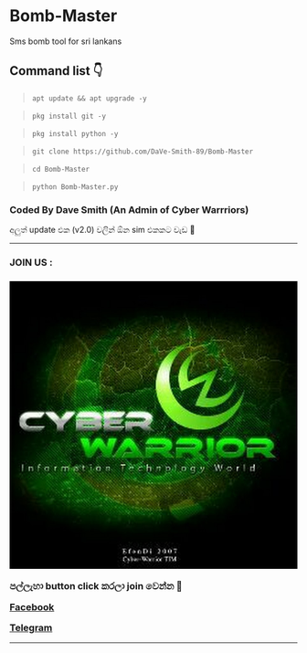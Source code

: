 # Bomb-Master

Sms bomb tool for sri lankans

## Command list 👇

>`apt update && apt upgrade -y`

>`pkg install git -y`

>`pkg install python -y`

>`git clone https://github.com/DaVe-Smith-89/Bomb-Master`

>`cd Bomb-Master`

>`python Bomb-Master.py`

### Coded By Dave Smith (An Admin of Cyber Warrriors)

අලුත් update එක (v2.0) වලින් ඕන sim එකකට වැඩ 🙂

<hr colour="Red" size="10">
<h3>JOIN US :<h3/>
<img src="400086900718_114430.jpg">

<br>


පල්ලැහා button click කරලා join වෙන්න 🖤

<a href="https://www.facebook.com/groups/424580708746052/?ref=share"> Facebook </a>

<a href="http://t.me/By_sstp"> Telegram  </a>

<hr colour="Red" size="10">


